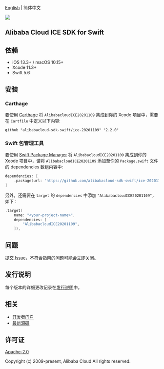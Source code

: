 [English](README.md) | 简体中文

![](https://aliyunsdk-pages.alicdn.com/icons/AlibabaCloud.svg)

## Alibaba Cloud ICE SDK for Swift

## 依赖

- iOS 13.3+ / macOS 10.15+
- Xcode 11.3+
- Swift 5.6

## 安装

### Carthage

要使用 [Carthage](https://github.com/Carthage/Carthage) 将 `AlibabacloudICE20201109` 集成到你的 Xcode 项目中，需要在 `Cartfile` 中定义以下内容:

```ogdl
github "alibabacloud-sdk-swift/ice-20201109" "2.2.0"
```

### Swift 包管理工具

要使用 [Swift Package Manager](https://swift.org/package-manager/) 将 `AlibabacloudICE20201109` 集成到你的 Xcode 项目中，请将 `AlibabacloudICE20201109` 添加至你的 `Package.swift` 文件的 dependencies 数组内容中:

```swift
dependencies: [
    .package(url: "https://github.com/alibabacloud-sdk-swift/ice-20201109.git", from: "2.2.0")
]
```

另外，还需要在 `target` 的 `dependencies` 中添加 `"AlibabacloudICE20201109"`，如下：

```swift
.target(
    name: "<your-project-name>",
    dependencies: [
        "AlibabacloudICE20201109",
    ]),
```

## 问题

[提交 Issue](https://github.com/alibabacloud-sdk-swift/ice-20201109/issues/new)，不符合指南的问题可能会立即关闭。

## 发行说明

每个版本的详细更改记录在[发行说明](./ChangeLog.txt)中。

## 相关

* [开发者门户](https://next.api.aliyun.com/home)
* [最新源码](https://github.com/alibabacloud-sdk-swift/ice-20201109)

## 许可证

[Apache-2.0](http://www.apache.org/licenses/LICENSE-2.0)

Copyright (c) 2009-present, Alibaba Cloud All rights reserved.
